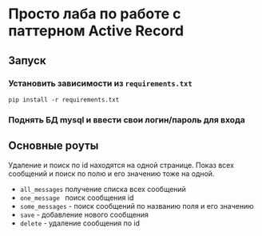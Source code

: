 
# Просто лаба по работе с паттерном Active Record
## Запуск
### Установить зависимости из `requirements.txt` 
```
pip install -r requirements.txt
```
### Поднять БД mysql и ввести свои логин/пароль для входа

## Основные роуты
Удаление и поиск по id находятся на одной странице. Показ всех сообщений и поиск по полю и его значению тоже на одной. 

- ``` all_messages ``` получение списка всех сообщений
- ``` one_message  ``` поиск сообщения id
- ``` some_messages ``` - поиск сообщений по названию поля и его значению
- ``` save ```  - добавление нового сообщения
- ``` delete ``` - удаление сообщения по id 


